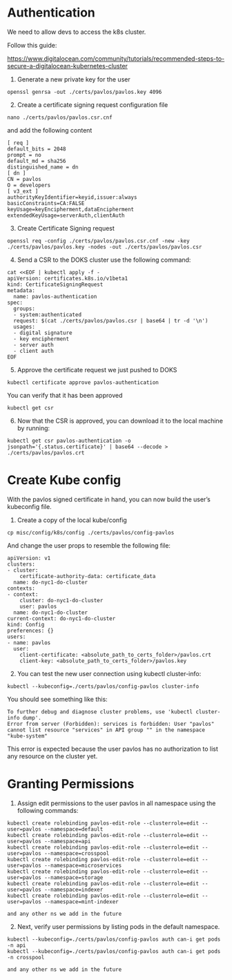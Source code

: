 Authentication
===

We need to allow devs to access the k8s cluster.

Follow this guide:

https://www.digitalocean.com/community/tutorials/recommended-steps-to-secure-a-digitalocean-kubernetes-cluster

1. Generate a new private key for the user

`openssl genrsa -out ./certs/pavlos/pavlos.key 4096`

2. Create a certificate signing request configuration file

`nano ./certs/pavlos/pavlos.csr.cnf` 

and add the following content

```
[ req ]
default_bits = 2048
prompt = no
default_md = sha256
distinguished_name = dn
[ dn ]
CN = pavlos
O = developers
[ v3_ext ]
authorityKeyIdentifier=keyid,issuer:always
basicConstraints=CA:FALSE
keyUsage=keyEncipherment,dataEncipherment
extendedKeyUsage=serverAuth,clientAuth
```

3. Create Certificate Signing request

`openssl req -config ./certs/pavlos/pavlos.csr.cnf -new -key ./certs/pavlos/pavlos.key -nodes -out ./certs/pavlos/pavlos.csr`

4. Send a CSR to the DOKS cluster use the following command:

```
cat <<EOF | kubectl apply -f -
apiVersion: certificates.k8s.io/v1beta1
kind: CertificateSigningRequest
metadata:
  name: pavlos-authentication
spec:
  groups:
  - system:authenticated
  request: $(cat ./certs/pavlos/pavlos.csr | base64 | tr -d '\n')
  usages:
  - digital signature
  - key encipherment
  - server auth
  - client auth
EOF
```

5. Approve the certificate request we just pushed to DOKS

`kubectl certificate approve pavlos-authentication`

You can verify that it has been approved

`kubectl get csr`

6. Now that the CSR is approved, you can download it to the local machine by running:

```
kubectl get csr pavlos-authentication -o jsonpath='{.status.certificate}' | base64 --decode > ./certs/pavlos/pavlos.crt
```


Create Kube config
===

With the pavlos signed certificate in hand, you can now build the user’s kubeconfig file.

1. Create a copy of the local kube/config

`cp misc/config/k8s/config ./certs/pavlos/config-pavlos`

And change the user props to resemble the following file:

```
apiVersion: v1
clusters:
- cluster:
    certificate-authority-data: certificate_data
  name: do-nyc1-do-cluster
contexts:
- context:
    cluster: do-nyc1-do-cluster
    user: pavlos
  name: do-nyc1-do-cluster
current-context: do-nyc1-do-cluster
kind: Config
preferences: {}
users:
- name: pavlos
  user:
    client-certificate: <absolute_path_to_certs_folder>/pavlos.crt
    client-key: <absolute_path_to_certs_folder>/pavlos.key
```

2. You can test the new user connection using kubectl cluster-info:

```
kubectl --kubeconfig=./certs/pavlos/config-pavlos cluster-info
```

You should see something like this:

```
To further debug and diagnose cluster problems, use 'kubectl cluster-info dump'.
Error from server (Forbidden): services is forbidden: User "pavlos" cannot list resource "services" in API group "" in the namespace "kube-system"
```

This error is expected because the user pavlos has no authorization to list any resource on the cluster yet.

Granting Permissions
===

1. Assign edit permissions to the user pavlos in all namespace using the following commands:

```
kubectl create rolebinding pavlos-edit-role --clusterrole=edit --user=pavlos --namespace=default
kubectl create rolebinding pavlos-edit-role --clusterrole=edit --user=pavlos --namespace=api
kubectl create rolebinding pavlos-edit-role --clusterrole=edit --user=pavlos --namespace=crosspool
kubectl create rolebinding pavlos-edit-role --clusterrole=edit --user=pavlos --namespace=microservices
kubectl create rolebinding pavlos-edit-role --clusterrole=edit --user=pavlos --namespace=storage
kubectl create rolebinding pavlos-edit-role --clusterrole=edit --user=pavlos --namespace=indexer
kubectl create rolebinding pavlos-edit-role --clusterrole=edit --user=pavlos --namespace=mint-indexer

and any other ns we add in the future
```

2. Next, verify user permissions by listing pods in the default namespace. 

```
kubectl --kubeconfig=./certs/pavlos/config-pavlos auth can-i get pods -n api
kubectl --kubeconfig=./certs/pavlos/config-pavlos auth can-i get pods -n crosspool

and any other ns we add in the future
```
